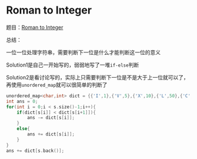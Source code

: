 # Roman to Integer

题目：[Roman to Integer](https://leetcode.com/problems/roman-to-integer/description/)

总结：

一位一位处理字符串，需要判断下一位是什么才能判断这一位的意义

Solution1是自己一开始写的，弱弱地写了一堆`if-else`判断

Solution2是看讨论写的，实际上只需要判断下一位是不是大于上一位就可以了，再使用`unordered_map`就可以很简单的判断了

```c++
unordered_map<char,int> dict = {{'I',1},{'V',5},{'X',10},{'L',50},{'C',100},{'D',500},{'M',1000}};
int ans = 0;
for(int i = 0;i < s.size()-1;i++){
    if(dict[s[i]] < dict[s[i+1]]){
        ans -= dict[s[i]];
    }
    else{
        ans += dict[s[i]];
    }
}
ans += dict[s.back()];
```

